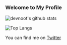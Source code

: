 ### Welcome to My Profile 

![devnoot's github stats](https://github-readme-stats.vercel.app/api?username=devnoot&count_private=true&show_icons=true&theme=dracula)

![Top Langs](https://github-readme-stats.vercel.app/api/top-langs/?username=devnoot&theme=dracula&layout=compact)

You can find me on [Twitter](https://twitter.com/devnoot)

